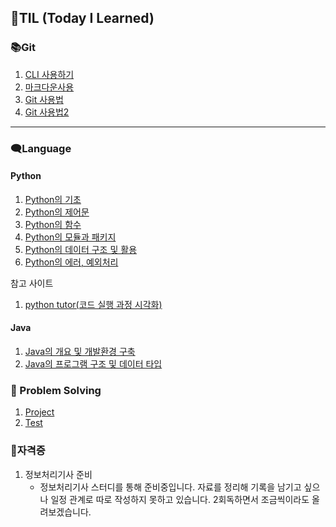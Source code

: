 ## 🌱TIL (Today I Learned)

### 📚Git

1. [CLI 사용하기](./beginner/CLI.md)
2. [마크다운사용](./beginner/마크다운(Markdown).md)
3. [Git 사용법](./beginner/git.md)
4. [Git 사용법2](./beginner/git2.md)

---

### 🗨Language

#### Python

1. [Python의 기초](./language/Python/Python.md)
2. [Python의 제어문](./language/Python/Python2(control_statement).md)
3. [Python의 함수](./language/Python/Python3(function).md)
4. [Python의 모듈과 패키지](./language/Python/Python4(module_and_package).md)
4. [Python의 데이터 구조 및 활용](./language/Python/Python5(data_structure).md)
4. [Python의 에러, 예외처리](./language/Python/Python6(error_exception_handling).md)

참고 사이트

1. [python tutor(코드 실행 과정 시각화)](https://pythontutor.com/visualize.html#mode=edit)

#### Java

1. [Java의 개요 및 개발환경 구축](./language/Java/Java(개요_및_환경_구축).md)
2. [Java의 프로그램 구조 및 데이터 타입](./language/Java/Java2(구조_및_데이터_타입).md)

### 📝 Problem Solving
1. [Project](./problem_solving/Project/)
2. [Test](./problem_solving/monthly_test)



### 📌자격증

1. 정보처리기사 준비
   * 정보처리기사 스터디를 통해 준비중입니다. 자료를 정리해 기록을 남기고 싶으나 일정 관계로 따로 작성하지 못하고 있습니다. 2회독하면서 조금씩이라도 올려보겠습니다.

